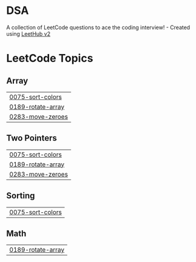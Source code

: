 # DSA
A collection of LeetCode questions to ace the coding interview! - Created using [LeetHub v2](https://github.com/arunbhardwaj/LeetHub-2.0)

<!---LeetCode Topics Start-->
# LeetCode Topics
## Array
|  |
| ------- |
| [0075-sort-colors](https://github.com/lokesh291410/DSA/tree/master/0075-sort-colors) |
| [0189-rotate-array](https://github.com/lokesh291410/DSA/tree/master/0189-rotate-array) |
| [0283-move-zeroes](https://github.com/lokesh291410/DSA/tree/master/0283-move-zeroes) |
## Two Pointers
|  |
| ------- |
| [0075-sort-colors](https://github.com/lokesh291410/DSA/tree/master/0075-sort-colors) |
| [0189-rotate-array](https://github.com/lokesh291410/DSA/tree/master/0189-rotate-array) |
| [0283-move-zeroes](https://github.com/lokesh291410/DSA/tree/master/0283-move-zeroes) |
## Sorting
|  |
| ------- |
| [0075-sort-colors](https://github.com/lokesh291410/DSA/tree/master/0075-sort-colors) |
## Math
|  |
| ------- |
| [0189-rotate-array](https://github.com/lokesh291410/DSA/tree/master/0189-rotate-array) |
<!---LeetCode Topics End-->